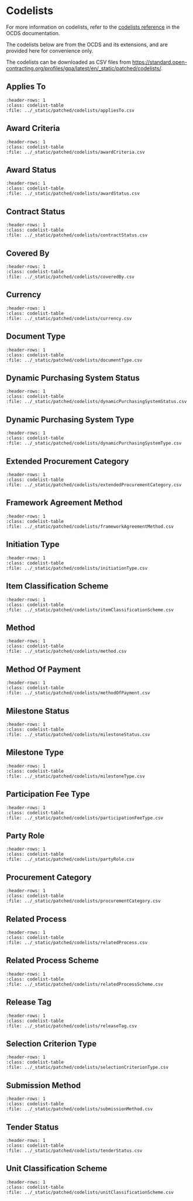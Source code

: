 # Codelists

<!-- Do not edit this file. Instead, edit schema/build-reference.py -->

For more information on codelists, refer to the [codelists reference](https://standard.open-contracting.org/1.1/en/schema/codelists/) in the OCDS documentation.

The codelists below are from the OCDS and its extensions, and are provided here for convenience only.

The codelists can be downloaded as CSV files from <https://standard.open-contracting.org/profiles/gpa/latest/en/_static/patched/codelists/>.

## Applies To

```{csv-table-no-translate}
:header-rows: 1
:class: codelist-table
:file: ../_static/patched/codelists/appliesTo.csv
```

## Award Criteria

```{csv-table-no-translate}
:header-rows: 1
:class: codelist-table
:file: ../_static/patched/codelists/awardCriteria.csv
```

## Award Status

```{csv-table-no-translate}
:header-rows: 1
:class: codelist-table
:file: ../_static/patched/codelists/awardStatus.csv
```

## Contract Status

```{csv-table-no-translate}
:header-rows: 1
:class: codelist-table
:file: ../_static/patched/codelists/contractStatus.csv
```

## Covered By

```{csv-table-no-translate}
:header-rows: 1
:class: codelist-table
:file: ../_static/patched/codelists/coveredBy.csv
```

## Currency

```{csv-table-no-translate}
:header-rows: 1
:class: codelist-table
:file: ../_static/patched/codelists/currency.csv
```

## Document Type

```{csv-table-no-translate}
:header-rows: 1
:class: codelist-table
:file: ../_static/patched/codelists/documentType.csv
```

## Dynamic Purchasing System Status

```{csv-table-no-translate}
:header-rows: 1
:class: codelist-table
:file: ../_static/patched/codelists/dynamicPurchasingSystemStatus.csv
```

## Dynamic Purchasing System Type

```{csv-table-no-translate}
:header-rows: 1
:class: codelist-table
:file: ../_static/patched/codelists/dynamicPurchasingSystemType.csv
```

## Extended Procurement Category

```{csv-table-no-translate}
:header-rows: 1
:class: codelist-table
:file: ../_static/patched/codelists/extendedProcurementCategory.csv
```

## Framework Agreement Method

```{csv-table-no-translate}
:header-rows: 1
:class: codelist-table
:file: ../_static/patched/codelists/frameworkAgreementMethod.csv
```

## Initiation Type

```{csv-table-no-translate}
:header-rows: 1
:class: codelist-table
:file: ../_static/patched/codelists/initiationType.csv
```

## Item Classification Scheme

```{csv-table-no-translate}
:header-rows: 1
:class: codelist-table
:file: ../_static/patched/codelists/itemClassificationScheme.csv
```

## Method

```{csv-table-no-translate}
:header-rows: 1
:class: codelist-table
:file: ../_static/patched/codelists/method.csv
```

## Method Of Payment

```{csv-table-no-translate}
:header-rows: 1
:class: codelist-table
:file: ../_static/patched/codelists/methodOfPayment.csv
```

## Milestone Status

```{csv-table-no-translate}
:header-rows: 1
:class: codelist-table
:file: ../_static/patched/codelists/milestoneStatus.csv
```

## Milestone Type

```{csv-table-no-translate}
:header-rows: 1
:class: codelist-table
:file: ../_static/patched/codelists/milestoneType.csv
```

## Participation Fee Type

```{csv-table-no-translate}
:header-rows: 1
:class: codelist-table
:file: ../_static/patched/codelists/participationFeeType.csv
```

## Party Role

```{csv-table-no-translate}
:header-rows: 1
:class: codelist-table
:file: ../_static/patched/codelists/partyRole.csv
```

## Procurement Category

```{csv-table-no-translate}
:header-rows: 1
:class: codelist-table
:file: ../_static/patched/codelists/procurementCategory.csv
```

## Related Process

```{csv-table-no-translate}
:header-rows: 1
:class: codelist-table
:file: ../_static/patched/codelists/relatedProcess.csv
```

## Related Process Scheme

```{csv-table-no-translate}
:header-rows: 1
:class: codelist-table
:file: ../_static/patched/codelists/relatedProcessScheme.csv
```

## Release Tag

```{csv-table-no-translate}
:header-rows: 1
:class: codelist-table
:file: ../_static/patched/codelists/releaseTag.csv
```

## Selection Criterion Type

```{csv-table-no-translate}
:header-rows: 1
:class: codelist-table
:file: ../_static/patched/codelists/selectionCriterionType.csv
```

## Submission Method

```{csv-table-no-translate}
:header-rows: 1
:class: codelist-table
:file: ../_static/patched/codelists/submissionMethod.csv
```

## Tender Status

```{csv-table-no-translate}
:header-rows: 1
:class: codelist-table
:file: ../_static/patched/codelists/tenderStatus.csv
```

## Unit Classification Scheme

```{csv-table-no-translate}
:header-rows: 1
:class: codelist-table
:file: ../_static/patched/codelists/unitClassificationScheme.csv
```
